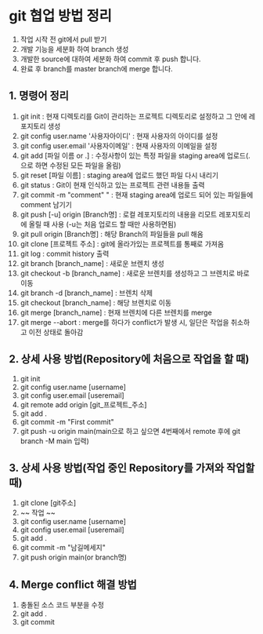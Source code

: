 # git 협업 방법 정리



1. 작업 시작 전 git에서 pull 받기
2. 개발 기능을 세분화 하여 branch 생성
3. 개발한 source에 대하여 세분화 하여 commit 후 push 합니다.
4. 완료 후 branch를 master branch에 merge 합니다.

## 1. 명령어 정리
1. git init : 현재 디렉토리를 Git이 관리하는 프로젝트 디렉토리로 설정하고 그 안에 레포지토리 생성
2. git config user.name '사용자아이디' : 현재 사용자의 아이디를 설정
3. git config user.email '사용자이메일' : 현재 사용자의 이메일을 설정
4. git add [파일 이름 or .] : 수정사항이 있는 특정 파일을 staging area에 업로드(.으로 하면 수정된 모든 파일을 올림)
5. git reset [파일 이름] : staging area에 업로드 했던 파일 다시 내리기
6. git status : Git이 현재 인식하고 있는 프로젝트 관련 내용들 출력
7. git commit -m "comment" " : 현재 staging area에 업로드 되어 있는 파일들에 comment 남기기
8. git push [-u] origin [Branch명] : 로컬 레포지토리의 내용을 리모트 레포지토리에 올릴 때 사용 (-u는 처음 업로드 할 때만 사용하면됨)
9. git pull origin [Branch명] : 해당 Branch의 파일들을 pull 해옴
10. git clone [프로젝트 주소] : git에 올라가있는 프로젝트를 통째로 가져옴
11. git log : commit history 출력
12. git branch [branch_name] : 새로운 브렌치 생성
13. git checkout -b [branch_name] : 새로운 브렌치를 생성하고 그 브렌치로 바로 이동
14. git branch -d [branch_name] : 브렌치 삭제
15. git checkout [branch_name] : 해당 브렌치로 이동
16. git merge [branch_name] : 현재 브렌치에 다른 브렌치를 merge
17. git merge --abort : merge를 하다가 conflict가 발생 시, 일단은 작업을 취소하고 이전 상태로 돌아감

## 2. 상세 사용 방법(Repository에 처음으로 작업을 할 때)
1. git init
2. git config user.name [username]
3. git config user.email [useremail]
4. git remote add origin [git_프로젝트_주소]
5. git add .
6. git commit -m "First commit"
7. git push -u origin main(main으로 하고 싶으면 4번째에서 remote 후에 git branch -M main 입력)

## 3. 상세 사용 방법(작업 중인 Repository를 가져와 작업할 때)
1. git clone [git주소]
2. ~~ 작업 ~~
3. git config user.name [username]
4. git config user.email [useremail]
5. git add .
6. git commit -m "남길메세지"
7. git push origin main(or branch명)

## 4. Merge conflict 해결 방법
1. 충돌된 소스 코드 부분을 수정
2. git add .
3. git commit